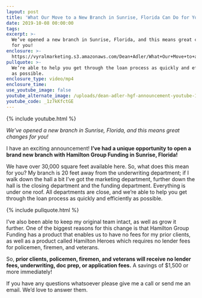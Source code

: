 ```yaml
---
layout: post
title: 'What Our Move to a New Branch in Sunrise, Florida Can Do for You'
date: 2019-10-08 00:00:00
tags:
excerpt: >-
  We’ve opened a new branch in Sunrise, Florida, and this means great changes
  for you!
enclosure: >-
  https://vyralmarketing.s3.amazonaws.com/Dean+Adler/What+Our+Move+to+a+New+Branch+in+Sunrise%2C+Florida+Can+Do+for+You.mp4
pullquote: >-
  We’re able to help you get through the loan process as quickly and efficiently
  as possible.
enclosure_type: video/mp4
enclosure_time:
use_youtube_image: false
youtube_alternate_image: /uploads/dean-adler-hgf-announcement-youtube-1.png
youtube_code: _1z7kKfctGE
---
```


{% include youtube.html %}

*We’ve opened a new branch in Sunrise, Florida, and this means great changes for you\!*

I have an exciting announcement\! **I’ve had a unique opportunity to open a brand new branch with Hamilton Group Funding in Sunrise, Florida\!**

We have over 30,000 square feet available here. So, what does this mean for you? My branch is 20 feet away from the underwriting department; if I walk down the hall a bit I’ve got the marketing department, further down the hall is the closing department and the funding department. Everything is under one roof. All departments are close, and we’re able to help you get through the loan process as quickly and efficiently as possible.&nbsp;

{% include pullquote.html %}

I’ve also been able to keep my original team intact, as well as grow it further. One of the biggest reasons for this change is that Hamilton Group Funding has a product that enables us to have no fees for my prior clients, as well as a product called Hamilton Heroes which requires no lender fees for policemen, firemen, and veterans.&nbsp;

So, **prior clients, policemen, firemen, and veterans will receive no lender fees, underwriting, doc prep, or application fees.** A savings of $1,500 or more immediately\!

If you have any questions whatsoever please give me a call or send me an email. We’d love to answer them.